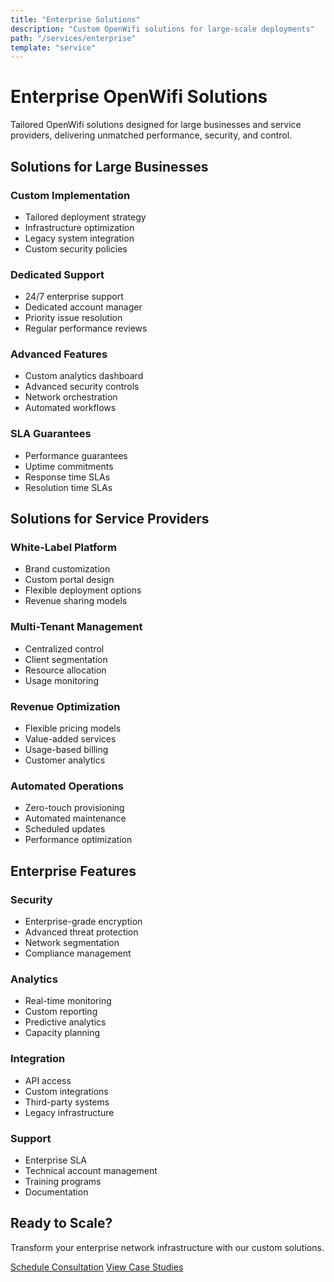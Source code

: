 ```yaml
---
title: "Enterprise Solutions"
description: "Custom OpenWifi solutions for large-scale deployments"
path: "/services/enterprise"
template: "service"
---
```


# Enterprise OpenWifi Solutions

Tailored OpenWifi solutions designed for large businesses and service providers, delivering unmatched performance, security, and control.

## Solutions for Large Businesses

### Custom Implementation
- Tailored deployment strategy
- Infrastructure optimization
- Legacy system integration
- Custom security policies

### Dedicated Support
- 24/7 enterprise support
- Dedicated account manager
- Priority issue resolution
- Regular performance reviews

### Advanced Features
- Custom analytics dashboard
- Advanced security controls
- Network orchestration
- Automated workflows

### SLA Guarantees
- Performance guarantees
- Uptime commitments
- Response time SLAs
- Resolution time SLAs

## Solutions for Service Providers

### White-Label Platform
- Brand customization
- Custom portal design
- Flexible deployment options
- Revenue sharing models

### Multi-Tenant Management
- Centralized control
- Client segmentation
- Resource allocation
- Usage monitoring

### Revenue Optimization
- Flexible pricing models
- Value-added services
- Usage-based billing
- Customer analytics

### Automated Operations
- Zero-touch provisioning
- Automated maintenance
- Scheduled updates
- Performance optimization

## Enterprise Features

### Security
- Enterprise-grade encryption
- Advanced threat protection
- Network segmentation
- Compliance management

### Analytics
- Real-time monitoring
- Custom reporting
- Predictive analytics
- Capacity planning

### Integration
- API access
- Custom integrations
- Third-party systems
- Legacy infrastructure

### Support
- Enterprise SLA
- Technical account management
- Training programs
- Documentation

## Ready to Scale?

Transform your enterprise network infrastructure with our custom solutions.

[Schedule Consultation](#contact) [View Case Studies](#case-studies) 